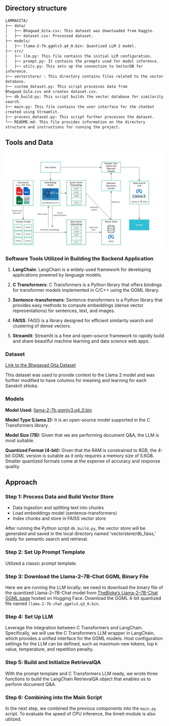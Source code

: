 ## Directory structure

```
LAMMAGITA/
├── data/
│   ├── Bhagwad_Gita.csv: This dataset was downloaded from Kaggle.
│   ├── dataset.csv: Processed dataset.
├── models/
│   ├── llama-2-7b.ggmlv3.q4_0.bin: Quantized LLM 2 model.
├── src/
│   ├── llm.py: This file contains the initial LLM configuration.
│   ├── prompt.py: It contains the prompts used for model inference.
│   ├── utils.py: This sets up the connection to VectorDB for inference.
├── vectorstore/ : This directory contains files related to the vector database.
├── custom_dataset.py: This script processes data from Bhagwad_Gita.csv and creates dataset.csv.
├── db_build.py: This script builds the vector database for similarity search.
├── main.py: This file contains the user interface for the chatbot created using Streamlit.
├── process_dataset.py: This script further processes the dataset.
└── README.md: This file provides information on the directory structure and instructions for running the project.
```
## Tools and Data

![Overview](assests/overview.png)

### Software Tools Utilized in Building the Backend Application

1. **LangChain**: LangChain is a widely-used framework for developing applications powered by language models.

2. **C Transformers**: C Transformers is a Python library that offers bindings for transformer models implemented in C/C++ using the GGML library.

3. **Sentence-transformers**: Sentence-transformers is a Python library that provides easy methods to compute embeddings (dense vector representations) for sentences, text, and images.

4. **FAISS**: FAISS is a library designed for efficient similarity search and clustering of dense vectors.

5. **Streamlit**: Streamlit is a free and open-source framework to rapidly build and share beautiful machine learning and data science web apps.

### Dataset

[Link to the Bhagavad Gita Dataset](https://www.kaggle.com/datasets/a2m2a2n2/bhagwad-gita-dataset)

This dataset was used to provide context to the Llama 2 model and was further modified to have columns for meaning and learning for each Sanskrit shloka.

### Models

**Model Used:** [llama-2-7b.ggmlv3.q4_0.bin](https://huggingface.co/TheBloke/Llama-2-7B-GGML)

**Model Type (Llama 2):** It is an open-source model supported in the C Transformers library.

**Model Size (7B):** Given that we are performing document Q&A, the LLM is most suitable.

**Quantized Format (4-bit):** Given that the RAM is constrained to 8GB, the 4-bit GGML version is suitable as it only requires a memory size of 5.6GB. Smaller quantized formats come at the expense of accuracy and response quality.

## Approach

### Step 1: Process Data and Build Vector Store

- Data ingestion and splitting text into chunks
- Load embeddings model (sentence-transformers)
- Index chunks and store in FAISS vector store

After running the Python script `db_build.py`, the vector store will be generated and saved in the local directory named 'vectorstore/db_faiss,' ready for semantic search and retrieval.

### Step 2: Set Up Prompt Template

Utilized a classic prompt template.

### Step 3: Download the Llama-2–7B-Chat GGML Binary File

Here we are running the LLM locally; we need to download the binary file of the quantized Llama-2–7B-Chat model from [TheBloke’s Llama-2–7B-Chat GGML page](https://huggingface.co/TheBloke/Llama-2-7B-GGML) hosted on Hugging Face. Download the GGML 4-bit quantized file named `llama-2-7b-chat.ggmlv3.q3_0.bin`.

### Step 4: Set Up LLM

Leverage the integration between C Transformers and LangChain. Specifically, we will use the C Transformers LLM wrapper in LangChain, which provides a unified interface for the GGML models. Host configuration settings for the LLM can be defined, such as maximum new tokens, top k value, temperature, and repetition penalty.

### Step 5: Build and Initialize RetrievalQA

With the prompt template and C Transformers LLM ready, we wrote three functions to build the LangChain RetrievalQA object that enables us to perform document Q&A.

### Step 6: Combining into the Main Script

In the next step, we combined the previous components into the `main.py` script. To evaluate the speed of CPU inference, the timeit module is also utilized.
